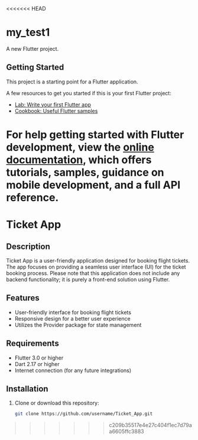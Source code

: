 <<<<<<< HEAD
# my_test1

A new Flutter project.

## Getting Started

This project is a starting point for a Flutter application.

A few resources to get you started if this is your first Flutter project:

- [Lab: Write your first Flutter app](https://docs.flutter.dev/get-started/codelab)
- [Cookbook: Useful Flutter samples](https://docs.flutter.dev/cookbook)

For help getting started with Flutter development, view the
[online documentation](https://docs.flutter.dev/), which offers tutorials,
samples, guidance on mobile development, and a full API reference.
=======
# Ticket App

## Description

Ticket App is a user-friendly application designed for booking flight tickets. The app focuses on providing a seamless user interface (UI) for the ticket booking process. Please note that this application does not include any backend functionality; it is purely a front-end solution using Flutter.

## Features

- User-friendly interface for booking flight tickets
- Responsive design for a better user experience
- Utilizes the Provider package for state management

## Requirements

- Flutter 3.0 or higher
- Dart 2.17 or higher
- Internet connection (for any future integrations)

## Installation

1. Clone or download this repository:
   ```bash
   git clone https://github.com/username/Ticket_App.git
>>>>>>> c209b35517e4e27c404f1ec7d79aa6605ffc3883
